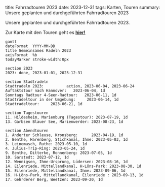 title: Fahrradtouren 2023
date: 2023-12-31
tags: Karten, Touren
summary: Unsere geplanten und durchgeführten Fahrradtouren 2023

Unsere geplanten und durchgeführten Fahrradtouren 2023.

Zur Karte mit den Touren geht es [**hier!**](https://umap.openstreetmap.de/de/map/adfc-radtouren-2023_38867?scaleControl=false&miniMap=false&scrollWheelZoom=true&zoomControl=true&allowEdit=false&moreControl=false&searchControl=null&tilelayersControl=null&embedControl=null&datalayersControl=false&onLoadPanel=undefined&captionBar=false&datalayers=156544)

``` mermaid
gantt
dateFormat  YYYY-MM-DD
title Gemeinsames Radeln 2023
axisFormat  %b
todayMarker stroke-width:0px

section 2023
2023: done, 2023-01-01, 2023-12-31

section Stadtradeln  
Stadtradeln 2023:          action, 2023-06-04, 2023-06-24
Auftaktstour nach Hannover:   2023-06-04, 1d
Sonntags Radtour 4-Seen-Radtour:   2023-06-11, 1d
Stadtradeltour in der Umgebung:     2023-06-14, 1d
Stadtradeltour:     2023-06-21, 1d

section Tagestouren
11. Hildesheim, Marienburg (Tagestour): 2023-07-19, 1d
13. Garbsen Blauer See, Marienwerder: 2023-08-23, 1d

section Abendtouren
1. Anderter Schleuse, Kronsberg:      2023-04-19, 1d
2. Benthe, Harenberg, Stichkanal, Ihme: 2023-05-03, 1d
3. Leinemasch, Ruthe: 2023-05-10, 1d
4. Julius-Trip-Ring: 2023-05-24, 1d
9. Benthe, Ditterke, Ronnenberg: 2023-07-05, 1d
10. Sarstedt: 2023-07-12, 1d
12. Wennigsen, Ihme-Ursprung, Lüdersen: 2023-08-16, 1d
14. Eilenriede, Mittellandkanal, H-Löns-Park: 2023-08-30, 1d
15. Eilenriede, Mittellandkanal, Ihme: 2023-09-06, 1d
16. H-Löns-Park, Mittellandkanal, Eilenriede : 2023-09-13, 1d
17. Gehrderer Berg, Weetzen: 2023-09-20, 1d

```


